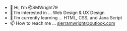- 👋 Hi, I’m @SMWright79
- 👀 I’m interested in ... Web Design & UX Design
- 🌱 I’m currently learning ... HTML, CSS, and Jana Script
- 📫 How to reach me ... sierramwright@outlook.com

<!---
SMWright79/SMWright79 is a ✨ special ✨ repository because its `README.md` (this file) appears on your GitHub profile.
You can click the Preview link to take a look at your changes.
--->
